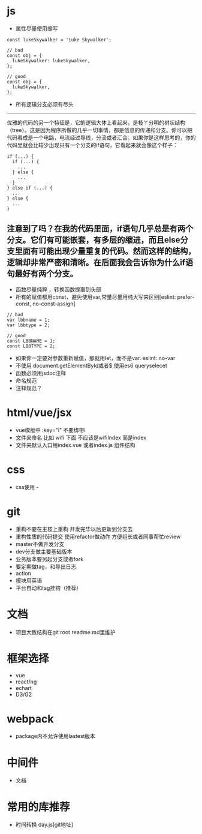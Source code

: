
# js
 * 属性尽量使用缩写
```
const lukeSkywalker = 'Luke Skywalker';

// bad
const obj = {
  lukeSkywalker: lukeSkywalker,
};

// good
const obj = {
  lukeSkywalker,
};
```
 *  所有逻辑分支必须有尽头
---
优雅的代码的另一个特征是，它的逻辑大体上看起来，是枝丫分明的树状结构（tree）。这是因为程序所做的几乎一切事情，都是信息的传递和分支。你可以把代码看成是一个电路，电流经过导线，分流或者汇合。如果你是这样思考的，你的代码里就会比较少出现只有一个分支的if语句，它看起来就会像这个样子：
```
if (...) {
  if (...) {
    ...
  } else {
    ...
  }
} else if (...) {
  ...
} else {
  ...
}
```

注意到了吗？在我的代码里面，if语句几乎总是有两个分支。它们有可能嵌套，有多层的缩进，而且else分支里面有可能出现少量重复的代码。然而这样的结构，逻辑却非常严密和清晰。在后面我会告诉你为什么if语句最好有两个分支。
---
 
 * 函数尽量纯粹 ，转换函数提取到头部
 * 所有的赋值都用const，避免使用var,常量尽量用纯大写来区别[eslint: prefer-const, no-const-assign]
```
// bad
var lbbname = 1;
var lbbtype = 2;

// good
const LBBNAME = 1;
const LBBTYPE = 2;
```
 * 如果你一定要对参数重新赋值，那就用let，而不是var. eslint: no-var
 *  不使用 document.getElementById或者$ 使用es6 queryselecet
 *  函数必须用jsdoc注释
 *  命名规范     
 *  注释规范？
# html/vue/jsx
 * vue模版中 :key="i" 不要绑带i
 * 文件夹命名 比如 wifi 下面 不应该是wifiIndex 而是index
 * 文件夹默认入口用index.vue 或者index.js
组件结构 
# css
 * css使用 -
# git 
  * 重构不要在主枝上重构 开发完毕以后更新到分支去
  *  重构性质的代码提交 使用refactor做动作 方便组长或者同事帮忙review
  * master不做开发分支
  * dev分支做主要基础版本
  * 业务版本要另起分支或者fork
  * 要定期做tag，和导出日志
  * action
  * 模块用英语
  * 平台自动和tag挂钩（推荐）
# 文档
 * 项目大致结构在git root readme.md里维护
# 框架选择
  * vue
  * react/ng
  * echart
  * D3/G2
# webpack
 *  package内不允许使用lastest版本
# 中间件
  * 文档
# 常用的库推荐
 * 时间转换 day.js[git地址]
